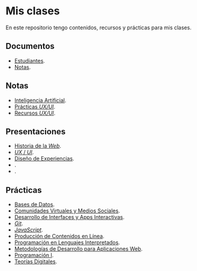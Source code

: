 # Mis clases

En este repositorio tengo contenidos, recursos y prácticas para mis clases.

## Documentos

- [Estudiantes](./Estudiantes.md).
- [Notas](./Notas.md).

## Notas

- [Inteligencia Artificial](./Notas/IA.md).
- [Prácticas _UX/UI_](https://www.figma.com/design/MWZEiSomJ7v69LuWKqMwZc/Curso-UX-%2F-UI).
- [Recursos _UX/UI_](https://www.figma.com/design/9I7zbEbJazAxxKo6P4kaIF/Proyectos-y-Recursos-UX-%2F-UI).

## Presentaciones

- [Historia de la _Web_](https://www.figma.com/design/e84kwrOJGKdVQ1XC13z45E/Historia-de-la-Web).
- [_UX_ / _UI_]().
- [Diseño de Experiencias]().
- []().
- []().

## Prácticas

- [Bases de Datos](./Practicas/BasesDatos.md).
- [Comunidades Virtuales y Medios Sociales](./Practicas/ComunidadesVirtualesMediosSociales.md).
- [Desarrollo de Interfaces y Apps Interactivas](./Practicas/DesarrolloInterfacesAppsInteractivas.md).
- [_Git_](./Practicas/Git.md).
- [_JavaScript_](./Practicas/JavaScript.md).
- [Producción de Contenidos en Línea](./Practicas/ProduccionContenidosLinea.md).
- [Programación en Lenguajes Interpretados](./Practicas/LenguajesInterpretados.md).
- [Metodologías de Desarrollo para Aplicaciones Web](./Practicas/MetodologíasDesarrolloAplicacionesWeb.md).
- [Programación I](./Practicas/ProgramacionI.md).
- [Teorías Digitales](./Practicas/TeoriasDigitales.md).
